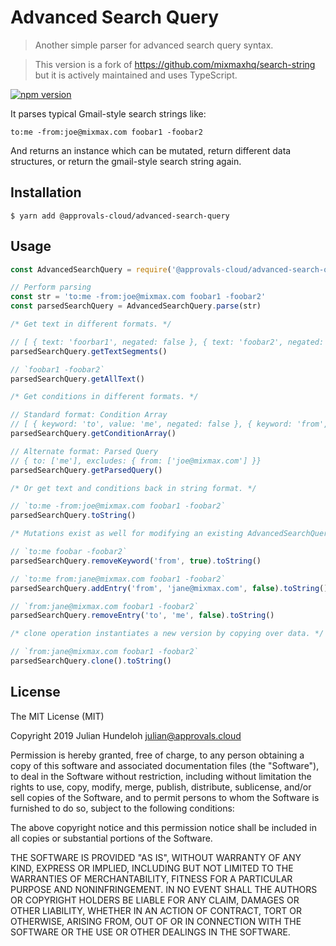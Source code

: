 # Advanced Search Query

> Another simple parser for advanced search query syntax.

> This version is a fork of https://github.com/mixmaxhq/search-string but it is actively maintained and uses TypeScript.

[![npm version](https://badge.fury.io/js/%40approvals-cloud%2Fadvanced-search-query.svg)](https://badge.fury.io/js/%40approvals-cloud%2Fadvanced-search-query)

It parses typical Gmail-style search strings like:

```
to:me -from:joe@mixmax.com foobar1 -foobar2
```

And returns an instance which can be mutated, return different data structures, or return the gmail-style search string again.

## Installation

```shell
$ yarn add @approvals-cloud/advanced-search-query
```

## Usage

```javascript
const AdvancedSearchQuery = require('@approvals-cloud/advanced-search-query')

// Perform parsing
const str = 'to:me -from:joe@mixmax.com foobar1 -foobar2'
const parsedSearchQuery = AdvancedSearchQuery.parse(str)

/* Get text in different formats. */

// [ { text: 'foorbar1', negated: false }, { text: 'foobar2', negated: true } ]
parsedSearchQuery.getTextSegments()

// `foobar1 -foobar2`
parsedSearchQuery.getAllText()

/* Get conditions in different formats. */

// Standard format: Condition Array
// [ { keyword: 'to', value: 'me', negated: false }, { keyword: 'from', value: 'joe@mixmax.com', negated: true } ]
parsedSearchQuery.getConditionArray()

// Alternate format: Parsed Query
// { to: ['me'], excludes: { from: ['joe@mixmax.com'] }}
parsedSearchQuery.getParsedQuery()

/* Or get text and conditions back in string format. */

// `to:me -from:joe@mixmax.com foobar1 -foobar2`
parsedSearchQuery.toString()

/* Mutations exist as well for modifying an existing AdvancedSearchQuery structure. */

// `to:me foobar -foobar2`
parsedSearchQuery.removeKeyword('from', true).toString()

// `to:me from:jane@mixmax.com foobar1 -foobar2`
parsedSearchQuery.addEntry('from', 'jane@mixmax.com', false).toString()

// `from:jane@mixmax.com foobar1 -foobar2`
parsedSearchQuery.removeEntry('to', 'me', false).toString()

/* clone operation instantiates a new version by copying over data. */

// `from:jane@mixmax.com foobar1 -foobar2`
parsedSearchQuery.clone().toString()
```

## License

The MIT License (MIT)

Copyright 2019 Julian Hundeloh <julian@approvals.cloud>

Permission is hereby granted, free of charge, to any person obtaining a copy of this software and associated documentation files (the "Software"), to deal in the Software without restriction, including without limitation the rights to use, copy, modify, merge, publish, distribute, sublicense, and/or sell copies of the Software, and to permit persons to whom the Software is furnished to do so, subject to the following conditions:

The above copyright notice and this permission notice shall be included in all copies or substantial portions of the Software.

THE SOFTWARE IS PROVIDED "AS IS", WITHOUT WARRANTY OF ANY KIND, EXPRESS OR IMPLIED, INCLUDING BUT NOT LIMITED TO THE WARRANTIES OF MERCHANTABILITY, FITNESS FOR A PARTICULAR PURPOSE AND NONINFRINGEMENT. IN NO EVENT SHALL THE AUTHORS OR COPYRIGHT HOLDERS BE LIABLE FOR ANY CLAIM, DAMAGES OR OTHER LIABILITY, WHETHER IN AN ACTION OF CONTRACT, TORT OR OTHERWISE, ARISING FROM, OUT OF OR IN CONNECTION WITH THE SOFTWARE OR THE USE OR OTHER DEALINGS IN THE SOFTWARE.
